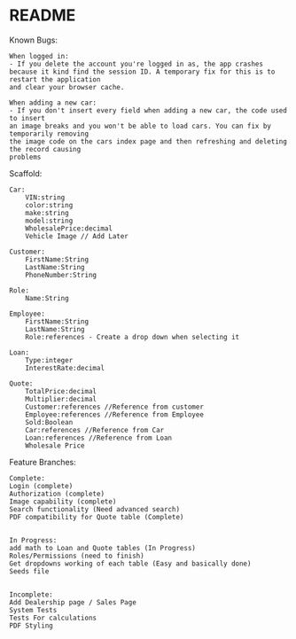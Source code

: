 # README


Known Bugs:

    When logged in:
    - If you delete the account you're logged in as, the app crashes 
    because it kind find the session ID. A temporary fix for this is to restart the application
    and clear your browser cache.
    
    When adding a new car:
    - If you don't insert every field when adding a new car, the code used to insert
    an image breaks and you won't be able to load cars. You can fix by temporarily removing
    the image code on the cars index page and then refreshing and deleting the record causing
    problems
    



Scaffold:

	Car:
		VIN:string
		color:string
		make:string
		model:string
		WholesalePrice:decimal
		Vehicle Image // Add Later

	Customer:
		FirstName:String
		LastName:String
		PhoneNumber:String

	Role:
		Name:String

	Employee:
		FirstName:String
		LastName:String
		Role:references - Create a drop down when selecting it

	Loan:
		Type:integer
		InterestRate:decimal

	Quote:
		TotalPrice:decimal
		Multiplier:decimal
		Customer:references //Reference from customer
		Employee:references //Reference from Employee
		Sold:Boolean
		Car:references //Reference from Car
		Loan:references //Reference from Loan
		Wholesale Price
		
		
Feature Branches:

	Complete:
	Login (complete)
	Authorization (complete)
	Image capability (complete)
	Search functionality (Need advanced search)
	PDF compatibility for Quote table (Complete)
	
	
	In Progress:
	add math to Loan and Quote tables (In Progress)
	Roles/Permissions (need to finish)
	Get dropdowns working of each table (Easy and basically done)
	Seeds file


	Incomplete:
	Add Dealership page / Sales Page
	System Tests
	Tests For calculations
	PDF Styling
	
